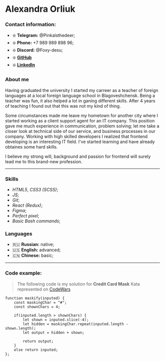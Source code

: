 # Alexandra Orliuk 

### Contact information:
- :sparkle: **Telegram:** \@Pinkalsthedeer;
- :sparkle: **Phone:** +7 989 989 898 96;
- :sparkle: **Discord:**  \@Foxy-desu;
- :sparkle: [**GitHub**](https://github.com/Foxy-desu)
- :sparkle: [**LinkedIn**](https://ru.linkedin.com/in/alexandra-orliuk)

### About me
Having graduated the university I started my carreer as a teacher of foreign languages at a local foreign language school in Blagoveshchensk. Being a teacher was fun, it also helped a lot in ganing different skills. After 4 years of teaching I found out that this was not my kind of thing.

Some circumstances made me leave my hometown for another city where I started working as a client support agent for an IT company. This position gave me much experience in communication, problem solving; let me take a closer look at technical side of our service, and business processes in our company. Working with high skilled developers I realized that frontend developing is an interesting IT field. I've started learning and have already obtaines some hard skills.

I believe my strong will, background and passion for frontend will surely lead me to this brand-new profession.

-------------------------------------------------------------------------------------------------------------------

### Skills 
- _HTML5_, _CSS3 (SCSS)_;
- _JS_;
- _Git_;
- _React (Redux)_;
- _Figma_;
- _Perfect pixel_;
- _Basic Bash commands_;

### Languages
- :ru: __Russian:__ native;
- :us: __English:__ advanced;
- :cn: __Chinese:__ basic;

---------------------------------------------------------------------------------------------------------------------

### Code example:
> The following code is my solution for **Credit Card Mask** Kata represented on [CodeWars](https://www.codewars.com/kata/5412509bd436bd33920011bc)

```
function maskify(inputed) {
    const maskingChar = "#";
    const shownChars = 4;

    if(inputed.length > shownChars) {
        let shown = inputed.slice(-4);
        let hidden = maskingChar.repeat(inputed.length - shown.length);
        let output = hidden + shown;

        return output;
    }
    else return inputed;
};
```
